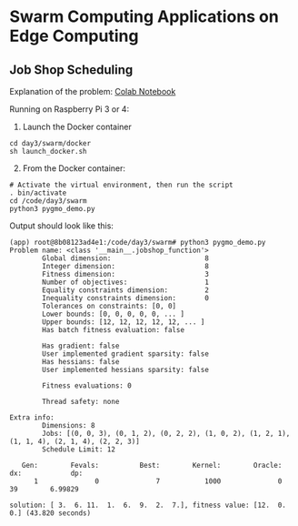 # Swarm Computing Applications on Edge Computing

## Job Shop Scheduling

Explanation of the problem: [Colab Notebook](pygmo_scheduling.ipynb)

Running on Raspberry Pi 3 or 4:
1. Launch the Docker container 
```
cd day3/swarm/docker
sh launch_docker.sh
```

2. From the Docker container:
```
# Activate the virtual environment, then run the script
. bin/activate
cd /code/day3/swarm
python3 pygmo_demo.py
```

Output should look like this:
```
(app) root@8b08123ad4e1:/code/day3/swarm# python3 pygmo_demo.py
Problem name: <class '__main__.jobshop_function'>
        Global dimension:                       8
        Integer dimension:                      8
        Fitness dimension:                      3
        Number of objectives:                   1
        Equality constraints dimension:         2
        Inequality constraints dimension:       0
        Tolerances on constraints: [0, 0]
        Lower bounds: [0, 0, 0, 0, 0, ... ]
        Upper bounds: [12, 12, 12, 12, 12, ... ]
        Has batch fitness evaluation: false

        Has gradient: false
        User implemented gradient sparsity: false
        Has hessians: false
        User implemented hessians sparsity: false

        Fitness evaluations: 0

        Thread safety: none

Extra info:
        Dimensions: 8
        Jobs: [(0, 0, 3), (0, 1, 2), (0, 2, 2), (1, 0, 2), (1, 2, 1), (1, 1, 4), (2, 1, 4), (2, 2, 3)] 
        Schedule Limit: 12

   Gen:        Fevals:          Best:        Kernel:        Oracle:            dx:            dp:
      1              0              7           1000              0             39        6.99829

solution: [ 3.  6. 11.  1.  6.  9.  2.  7.], fitness value: [12.  0.  0.] (43.820 seconds)
```
